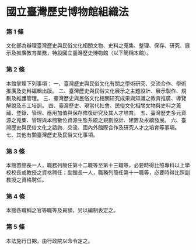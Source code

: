 # 國立臺灣歷史博物館組織法

### 第 1 條

文化部為辦理臺灣歷史與民俗文化相關文物、史料之蒐集、整理、保存、研究、展示及推廣教育業務，特設國立臺灣歷史博物館（以下簡稱本館）。

### 第 2 條

本館掌理下列事項：
一、臺灣歷史與民俗文化有關之學術研究、交流合作、學術推廣及史料編輯出版。
二、臺灣歷史與民俗文化展示之主題設計、展示製作、規劃及維護管理。
三、臺灣歷史與民俗文化相關研究成果與知識之教育推廣、導覽解說及志工培訓。
四、臺灣歷史、現當代社會、民俗文化相關文物與史料之蒐藏、登錄、管理、應用加值與保存修復研究及其人才培育。
五、臺灣歷史多元資源之蒐集、管理與本館數位資源生態系統之規劃設計、建置及永續發展。
六、臺灣歷史與民俗文化之諮詢、交流、國內外館際合作及研究人才之培育等事項。
七、其他有關臺灣歷史及民俗文化事項。

### 第 3 條

本館置館長一人，職務列簡任第十二職等至第十三職等，必要時得比照專科以上學校校長或教授之資格聘任；副館長一人，職務列簡任第十一職等，必要時得比照副教授之資格聘任。

### 第 4 條

本館各職稱之官等職等及員額，另以編制表定之。

### 第 5 條

本法施行日期，由行政院以命令定之。
